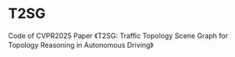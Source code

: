 # T2SG
Code of CVPR2025 Paper 《T2SG: Traffic Topology Scene Graph for Topology Reasoning in Autonomous Driving》
